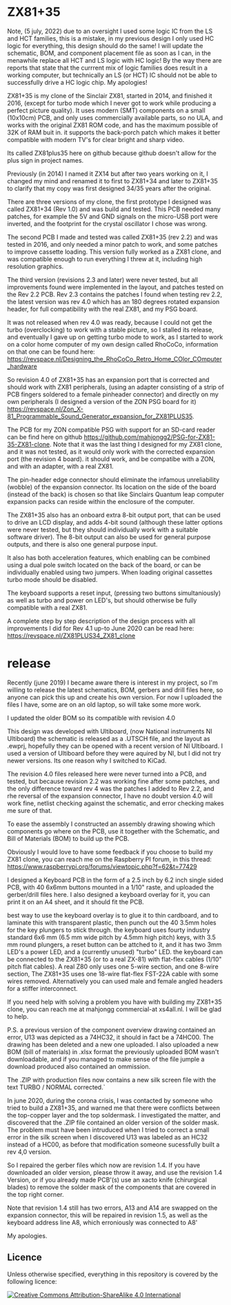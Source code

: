 ZX81+35
====

Note, (5 july, 2022) due to an oversight I used some logic IC from the LS and HCT families, this is a mistake, in my previous design I only used HC logic for everything, this design should do the same! I will update the schematic, BOM, and component placement file as soon as I can, in the menawhile replace all HCT and LS logic with HC logic! By the way there are reports that state that the currrent mix of logic families does result in a working computer, but technically an LS (or HCT) IC should not be able to successfully drive a HC logic chip. My apologies!

ZX81+35 is my clone of the Sinclair ZX81, started in 2014, and finished it 2016, (except for turbo mode which I never got to work while producing a perfect picture quality). It uses modern (SMT) components on a small (10x10cm) PCB, and only uses commercially available parts, so no ULA, and works with the original ZX81 ROM code, and has the maximum possible of 32K of RAM buit in. it supports the back-porch patch which makes it better compatible with modern TV's for clear bright and sharp video.

Its called ZX81plus35 here on github because github doesn't allow for the plus sign in project names.

Previously (in 2014) I named it ZX14 but after two years working on it, I changed my mind and renamed it to first to ZX81+34 and later to ZX81+35 to clarify that my copy was first designed 34/35 years after the original.

There are three versions of my clone, the first prototype I designed was called ZX81+34 (Rev 1.0) and was build and tested. This PCB needed many patches, for example the 5V and GND signals on the micro-USB port were inverted, and the footprint for the crystal oscillator I chose was wrong.

The second PCB I made and tested was called ZX81+35 (rev 2.2) and was tested in 2016, and only needed a minor patch to work, and some patches to improve cassette loading. This version fully worked as a ZX81 clone, and was compatible enough to run everything I threw at it, including high resolution graphics.

The third version (revisions 2.3 and later) were never tested, but all improvements found were implemented in the layout, and patches tested on the Rev 2.2 PCB. Rev 2.3 contains the patches I found when testing rev 2.2, the latest version was rev 4.0 which has an 180 degrees rotated expansion header, for full compatibility with the real ZX81, and my PSG board.

It was not released when rev 4.0 was ready, because I could not get the turbo (overclocking) to work with a stable picture, so I stalled its release, and eventually I gave up on getting turbo mode to work, as I started to work on a color home computer of my own design called RhoCoCo, information on that one can be found here:
https://revspace.nl/Designing_the_RhoCoCo_Retro_Home_COlor_COmputer_hardware

So revision 4.0 of ZX81+35 has an expansion port that is corrected and should work with ZX81 peripherals, (using an adapter consisting of a strip of PCB fingers soldered to a female pinheader connector) and directly on my own peripherals (I designed a version of the ZON PSG board for it) https://revspace.nl/Zon_X-81_Programmable_Sound_Generator_expansion_for_ZX81PLUS35. 

The PCB for my ZON compatible PSG with support for an SD-card reader can be find here on github https://github.com/mahjongg2/PSG-for-ZX81-35-ZX81-clone.
Note that it was the last thing I designed for my ZX81 clone, and it was not tested, as it would only work with the corrected expansion port (the revision 4 board).
it should work, and be compatibe with a ZON, and with an adapter, with a real ZX81.

The pin-header edge connector should eliminate the infamous unreliability (wobble) of the expansion connector. Its location on the side of the board (instead of the back) is chosen so that like Sinclairs Quantum leap computer expansion packs can reside within the enclosure of the computer. 

The ZX81+35 also has an onboard extra 8-bit output port, that can be used to drive an LCD display, and adds 4-bit sound (although these latter options were never tested, but they should individually work with a suitable software driver). The 8-bit output can also be used for general purpose outputs, and there is also one general purpose input.

It also has both acceleration features, which enabling can be combined using a dual pole switch located on the back of the board, or can be individually enabled using two jumpers. When loading original cassettes turbo mode should be disabled.

The keyboard supports a reset input, (pressing two buttons simultaniously) as well as turbo and power on LED's, but should otherwise be fully compatible with a real ZX81.

A complete step by step description of the design process with all improvements I did for Rev 4.1 up-to June 2020 can be read here:
https://revspace.nl/ZX81PLUS34_ZX81_clone

release
===
Recently (june 2019) I became aware there is interest in my project, so I'm willing to release the latest schematics, BOM, gerbers and drill files here, so anyone can pick this up and create his own version. For now I uploaded the files I have, some are on an old laptop, so will take some more work.

I updated the older BOM so its compatible with revision 4.0

This design was developed with Ultiboard, (now National instruments NI Ultiboard) the schematic is released as a .UTSCH file, and the layout as .ewprj, hopefully they can be opened with a recent version of NI Ultiboard. I used a version of Ultiboard before they were aquired by NI, but I did not try newer versions. Its one reason why I switched to KiCad.

The revision 4.0 files released here were never turned into a PCB, and tested, but because revision 2.2 was working fine after some patches, and the only difference toward rev 4 was the patches I added to Rev 2.2, and rhe reversal of the expansion connector, I have no doubt version 4.0 will work fine, netlist checking against the schematic, and error checking makes me sure of that.

To ease the assembly I constructed an assembly drawing showing which components go where on the PCB, use it together with the Schematic, and Bill of Materials (BOM) to build up the PCB.

Obviously I would love to have some feedback if you choose to build my ZX81 clone, you can reach me on the Raspberry PI forum, in this thread:
https://www.raspberrypi.org/forums/viewtopic.php?f=62&t=77429

I designed a Keyboard PCB in the form of a 2.5 inch by 6.2 inch single sided PCB, with 40 6x6mm buttons mounted in a 1/10" raste, and uploaded the gerber/drill files here.
I also designed a keyboard overlay for it, you can print it on an A4 sheet, and it should fit the PCB.

best way to use the keyboard overlay is to glue it to thin cardboard, and to laminate this with transparent plastic, then punch out the 40 3.5mm holes for the key plungers to stick through. the keyboard uses fourty industry standard 6x6 mm (6.5 mm wide pitch by 4.5mm high pitch) keys, with 3.5 mm round plungers, a reset button can be attched to it, and it has two 3mm LED's a power LED, and a (currently unused) "turbo" LED.
the keyboard can be connected to the ZX81+35 (or to a real ZX-81) with flat-flex cables (1/10" pitch flat cables).
A real Z80 only uses one 5-wire section, and one 8-wire section, The ZX81+35 uses one 18-wire flat-flex FST-22A cable with some wires removed. Alternatively you can used male and female angled headers for a stiffer interconnect.

If you need help with solving a problem you have with building my ZX81+35 clone, you can reach me at mahjongg commercial-at xs4all.nl. I will be glad to help.

P.S. a previous version of the component overview drawing contained an error, U13 was depicted as a 74HC32, it should in fact be a 74HC00. The drawing has been deleted and a new one uploaded.
I also uploaded a new BOM (bill of materials) in .xlsx format the previously uploaded BOM wasn't downloadable, and if you managed to make sense of the file jumple a download produced also contained an ommission.

The .ZIP with production files now contains a new silk screen file with the text TURBO / NORMAL corrected.`

In june 2020, during the corona crisis, I was contacted by someone who tried to build a ZX81+35, and warned me that there were conflicts between the top-copper layer and the top soldermask. I investigated the matter, and discovered that the .ZIP file contained an older version of the solder mask.
The problem must have been intruduced when I tried to correct a small error in the silk screen when I discovered U13 was labeled as an HC32 instead of a HC00, as before that modification someone sucessfully built a rev 4,0 version.

So I repaired the gerber files which now are revision 1.4. If you have downloaded an older version, please throw it away, and use the revision 1.4 Version, or if you already made PCB'(s) use an xacto knife (chirurgical blades) to remove the solder mask of the components that are covered in the top right corner.

Note that revision 1.4 still has two errors, A13 and A14 are swapped on the expansion connector, this will be repaired in revision 1.5, as well as the keyboard address line A8, which erroniously was connected to A8'

My apologies.

## Licence

Unless otherwise specified, everything in this repository is covered by the following licence:

[![Creative Commons Attribution-ShareAlike 4.0 International](http://i.creativecommons.org/l/by-sa/4.0/88x31.png)](http://creativecommons.org/licenses/by-sa/4.0/)

